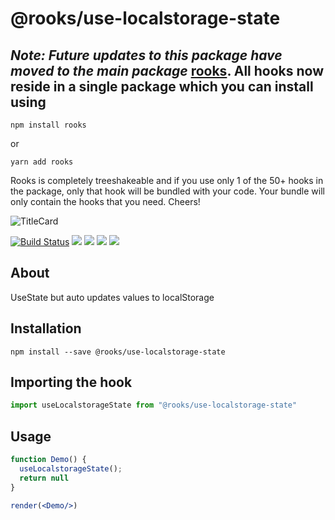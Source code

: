# @rooks/use-localstorage-state

## *Note: Future updates to this package have moved to the main package* [rooks](https://npmjs.com/package/rooks). All hooks now reside in a single package which you can install using

```
npm install rooks
```

or 

```
yarn add rooks
```

Rooks is completely treeshakeable and if you use only 1 of the 50+ hooks in the package, only that hook will be bundled with your code. Your bundle will only contain the hooks that you need. Cheers!

![TitleCard](https://raw.githubusercontent.com/imbhargav5/rooks/HEAD/packages/localstorage-state/title-card.svg)

[![Build Status](https://travis-ci.org/imbhargav5/rooks.svg?branch=master)](https://travis-ci.org/imbhargav5/rooks) ![](https://img.shields.io/npm/v/@rooks/use-localstorage-state/latest.svg) ![](https://img.shields.io/npm/l/@rooks/use-localstorage-state.svg) ![](https://img.shields.io/bundlephobia/min/@rooks/use-localstorage-state.svg) ![](https://img.shields.io/david/imbhargav5/rooks.svg?path=packages%2Flocalstorage-state)



## About
UseState but auto updates values to localStorage


[//]: # (Main)

## Installation

```
npm install --save @rooks/use-localstorage-state
```

## Importing the hook

```javascript
import useLocalstorageState from "@rooks/use-localstorage-state"
```

## Usage

```jsx
function Demo() {
  useLocalstorageState();
  return null
}

render(<Demo/>)
```
